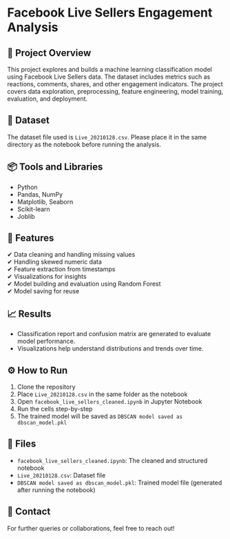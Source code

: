 # Facebook Live Sellers Engagement Analysis

## 📌 Project Overview
This project explores and builds a machine learning classification model using Facebook Live Sellers data. The dataset includes metrics such as reactions, comments, shares, and other engagement indicators. The project covers data exploration, preprocessing, feature engineering, model training, evaluation, and deployment.

## 📂 Dataset
The dataset file used is `Live_20210128.csv`. Please place it in the same directory as the notebook before running the analysis.

## 📦 Tools and Libraries
- Python
- Pandas, NumPy
- Matplotlib, Seaborn
- Scikit-learn
- Joblib

## 🚀 Features
✔ Data cleaning and handling missing values  
✔ Handling skewed numeric data  
✔ Feature extraction from timestamps  
✔ Visualizations for insights  
✔ Model building and evaluation using Random Forest  
✔ Model saving for reuse

## 📈 Results
- Classification report and confusion matrix are generated to evaluate model performance.
- Visualizations help understand distributions and trends over time.

## ⚙ How to Run
1. Clone the repository
2. Place `Live_20210128.csv` in the same folder as the notebook
3. Open `facebook_live_sellers_cleaned.ipynb` in Jupyter Notebook
4. Run the cells step-by-step
5. The trained model will be saved as `DBSCAN model saved as dbscan_model.pkl`

## 📂 Files
- `facebook_live_sellers_cleaned.ipynb`: The cleaned and structured notebook  
- `Live_20210128.csv`: Dataset file  
- `DBSCAN model saved as dbscan_model.pkl`: Trained model file (generated after running the notebook)

## 📧 Contact
For further queries or collaborations, feel free to reach out!
